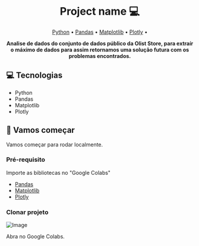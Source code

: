 <h1 align="center" style="font-weight: bold;">Project name 💻</h1>

<p align="center">
 <a href="#tech">Python</a> • 
 <a href="#started">Pandas</a> • 
  <a href="#routes"> Matplotlib</a> •
 <a href="#colab">Plotly</a> •
</p>

<p align="center">
    <b>Analise de dados do conjunto de dados público da Olist Store, para extraír o máximo de dados para assim retornamos uma solução futura com os problemas encontrados.</b>
</p>

<h2 id="technologies">💻 Tecnologias</h2>

- Python
- Pandas
- Matplotlib
- Plotly

<h2 id="started">🚀 Vamos começar</h2>

Vamos começar para rodar localmente.

<h3>Pré-requisito</h3>

Importe as bibliotecas no "Google Colabs"

- [Pandas](https://pandas.pydata.org/)
- [Matplotlib](https://matplotlib.org/)
- [Plotly](https://plotly.com/)

<h3>Clonar projeto</h3>

![Image](https://github.com/user-attachments/assets/5d26fc35-35b7-43ad-b3d6-1607ec1a70f0)

Abra no Google Colabs.
